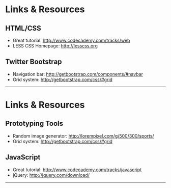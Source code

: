 # Links & Resources

## HTML/CSS
* Great tutorial: http://www.codecademy.com/tracks/web
* LESS CSS Homepage: http://lesscss.org

## Twitter Bootstrap
* Navigation bar: http://getbootstrap.com/components/#navbar
* Grid system: http://getbootstrap.com/css/#grid

---

# Links & Resources

## Prototyping Tools
* Random image generator: http://lorempixel.com/g/500/300/sports/
* Grid system: http://getbootstrap.com/css/#grid

## JavaScript
* Great tutorial: http://www.codecademy.com/tracks/javascript
* jQuery: http://jquery.com/download/

---
